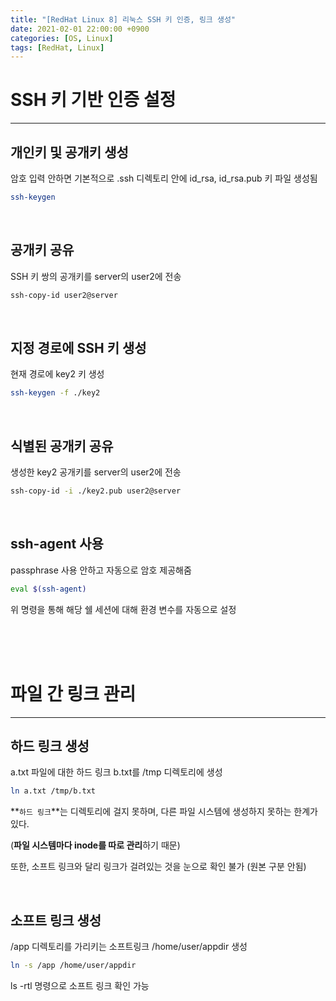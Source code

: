 ```yaml
---
title: "[RedHat Linux 8] 리눅스 SSH 키 인증, 링크 생성"
date: 2021-02-01 22:00:00 +0900
categories: [OS, Linux]
tags: [RedHat, Linux]
---
```



# **SSH 키 기반 인증 설정**

---



## **개인키 및 공개키 생성**

암호 입력 안하면 기본적으로 .ssh 디렉토리 안에 id_rsa, id_rsa.pub 키 파일 생성됨

```bash
ssh-keygen
```

<br/>

## **공개키 공유**

SSH 키 쌍의 공개키를 server의 user2에 전송

```bash
ssh-copy-id user2@server
```

<br/>

## **지정 경로에 SSH 키 생성**

현재 경로에 key2 키 생성

```bash
ssh-keygen -f ./key2
```

<br/>

## **식별된 공개키 공유**

생성한 key2 공개키를 server의 user2에 전송

```bash
ssh-copy-id -i ./key2.pub user2@server
```

<br/>

## **ssh-agent 사용**

passphrase 사용 안하고 자동으로 암호 제공해줌

```bash
eval $(ssh-agent)
```

위 명령을 통해 해당 쉘 세션에 대해 환경 변수를 자동으로 설정

<br/>

<br/>

<br/>

# **파일 간 링크 관리**

---



## **하드 링크 생성**

a.txt 파일에 대한 하드 링크 b.txt를 /tmp 디렉토리에 생성

```bash
ln a.txt /tmp/b.txt
```

**`하드 링크`**는 디렉토리에 걸지 못하며, 다른 파일 시스템에 생성하지 못하는 한계가 있다.

(**파일 시스템마다 inode를 따로 관리**하기 때문)

또한, 소프트 링크와 달리 링크가 걸려있는 것을 눈으로 확인 불가 (원본 구분 안됨)



<br/>

## **소프트 링크 생성**

/app 디렉토리를 가리키는 소프트링크 /home/user/appdir 생성

```bash
ln -s /app /home/user/appdir
```

ls -rtl 명령으로 소프트 링크 확인 가능

<br/>

<br/>